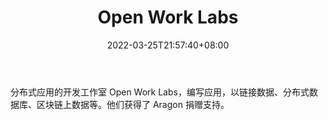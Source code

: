 ﻿---
weight: 
title: "Open Work Labs"
description: "分布式应用的开发工作室 Open Work Labs，编写应用，以链接数据、分布式数据库、区块链上数据等"
date: 2022-03-25T21:57:40+08:00
lastmod: 2022-03-25T16:45:40+08:00
draft: false
authors: ["Metabd"]
featuredImage: "open-work-labs.jpg"
link: ""
tags: ["研究机构","Open Work Labs"]
categories: ["navigation"]
navigation: ["研究机构"]
lightgallery: true
toc: true
pinned: false
recommend: false
recommend1: false
---
分布式应用的开发工作室 Open Work Labs，编写应用，以链接数据、分布式数据库、区块链上数据等。他们获得了 Aragon 捐赠支持。
